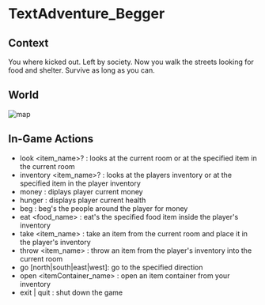 # TextAdventure_Begger

## Context

You where kicked out. Left by society. 
Now you walk the streets looking for food and shelter.
Survive as long as you can.

## World

![map](https://user-images.githubusercontent.com/32639021/32135083-506a1c80-bbf9-11e7-88c8-12e6a5b39edc.png)


## In-Game Actions

- look <item_name>? 		: looks at the current room or at the specified item in the current room
- inventory <item_name>? 	: looks at the players inventory or at the specified item in the player inventory
- money 					: diplays player current money
- hunger					: displays player current health
- beg						: beg's the people around the player for money
- eat <food_name>			: eat's the specified food item inside the player's inventory
- take <item_name>			: take an item from the current room and place it in the player's inventory
- throw <item_name>			: throw an item from the player's inventory into the current room
- go [north|south|east|west]: go to the specified direction
- open <itemContainer_name> : open an item container from your inventory
- exit | quit				: shut down the game

